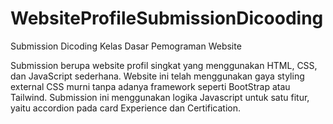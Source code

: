 # WebsiteProfileSubmissionDicooding
Submission Dicoding Kelas Dasar Pemograman Website

Submission berupa website profil singkat yang menggunakan HTML, CSS, dan JavaScript sederhana. Website ini telah menggunakan gaya styling external CSS murni tanpa adanya framework seperti BootStrap atau Tailwind. 
Submission ini menggunakan logika Javascript untuk satu fitur, yaitu accordion pada card Experience dan Certification.
